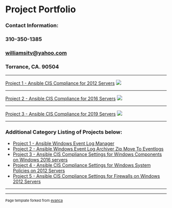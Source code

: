 # Project Portfolio
### Contact Information:
### 310-350-1385
### williamsitv@yahoo.com
### Torrance, CA. 90504

---

[Project 1 - Ansible CIS Compliance for 2012 Servers](https://github.com/rwilliam4444/ansible-collection-compliance-windows-2012)
<img src="images/dummy_thumbnail.jpg?raw=true"/>

---
[Project 2 - Ansible CIS Compliance for 2016 Servers](https://github.com/rwilliam4444/ansible-collection-compliance-windows-2016)
<img src="images/dummy_thumbnail.jpg?raw=true"/>

---
[Project 3 - Ansible CIS Compliance for 2019 Servers](https://github.com/rwilliam4444/ansible-collection-compliance-windows-2019)
<img src="images/dummy_thumbnail.jpg?raw=true"/>

---

### Additional Category Listing of Projects below:

- [Project 1 - Ansible Windows Event Log Manager](https://github.com/rwilliam4444/ansible-role-windows-event-log-manager)
- [Project 2 - Ansible Windows Event Log Archiver Zip Move To Eventlogs](https://github.com/rwilliam4444/ansible-role-event-log-archiver-zip-move-to-eventlogs-folder)
- [Project 3 - Ansible CIS Compliance Settings for Windows Components on Windows 2016 servers](https://github.com/rwilliam4444/ansible-role-compliance-windows-windows-components-policy-2016)
- [Project 4 - Ansible CIS Compliance Settings for Windows System Policies on 2012 Servers](https://github.com/rwilliam4444/ansible-role-compliance-windows-system-policy-2012)
- [Project 5 - Ansible CIS Compliance Settings for Firewalls on Windows 2012 Servers](https://github.com/rwilliam4444/ansible-role-compliance-windows-firewall-policy-2012)

---



---
<p style="font-size:11px">Page template forked from <a href="https://github.com/evanca/quick-portfolio">evanca</a></p>
<!-- Remove above link if you don't want to attibute -->
